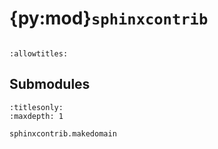 # {py:mod}`sphinxcontrib`

```{py:module} sphinxcontrib
```

```{autodoc2-docstring} sphinxcontrib
:allowtitles:
```

## Submodules

```{toctree}
:titlesonly:
:maxdepth: 1

sphinxcontrib.makedomain
```
